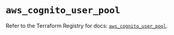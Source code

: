# `aws_cognito_user_pool`

Refer to the Terraform Registry for docs: [`aws_cognito_user_pool`](https://registry.terraform.io/providers/hashicorp/aws/5.38.0/docs/resources/cognito_user_pool).
